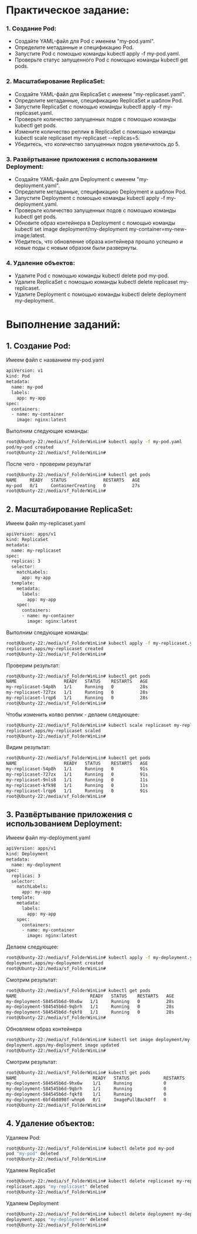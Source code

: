 # Практическое задание: 

### 1. Создание Pod:
 - Создайте YAML-файл для Pod с именем "my-pod.yaml".
 - Определите метаданные и спецификацию Pod.
 - Запустите Pod с помощью команды kubectl apply -f my-pod.yaml.
 - Проверьте статус запущенного Pod с помощью команды kubectl get pods.

### 2. Масштабирование ReplicaSet:
 - Создайте YAML-файл для ReplicaSet с именем "my-replicaset.yaml".
 - Определите метаданные, спецификацию ReplicaSet и шаблон Pod.
 - Запустите ReplicaSet с помощью команды kubectl apply -f my-replicaset.yaml.
 - Проверьте количество запущенных подов с помощью команды kubectl get pods.
 - Измените количество реплик в ReplicaSet с помощью команды kubectl scale replicaset my-replicaset --replicas=5.
 - Убедитесь, что количество запущенных подов увеличилось до 5.

### 3. Развёртывание приложения с использованием Deployment:
 - Создайте YAML-файл для Deployment с именем "my-deployment.yaml".
 - Определите метаданные, спецификацию Deployment и шаблон Pod.
 - Запустите Deployment с помощью команды kubectl apply -f my-deployment.yaml.
 - Проверьте количество запущенных подов с помощью команды kubectl get pods.
 - Обновите образ контейнера в Deployment с помощью команды kubectl set image deployment/my-deployment my-container=my-new-image:latest.
 - Убедитесь, что обновление образа контейнера прошло успешно и новые поды с новым образом были развернуты.

### 4. Удаление объектов:
 - Удалите Pod с помощью команды kubectl delete pod my-pod.
 - Удалите ReplicaSet с помощью команды kubectl delete replicaset my-replicaset.
 - Удалите Deployment с помощью команды kubectl delete deployment my-deployment.

# Выполнение заданий:

## 1. Создание Pod:
Имеем файл с названием my-pod.yaml
```sh
apiVersion: v1
kind: Pod
metadata:
  name: my-pod
  labels:
    app: my-app
spec:
  containers:
  - name: my-container
    image: nginx:latest
```

Выполним следующие команды:
```sh
root@Ubunty-22:/media/sf_FolderWinLin# kubectl apply -f my-pod.yaml
pod/my-pod created
root@Ubunty-22:/media/sf_FolderWinLin#
```

После чего - проверим результат
```sh
root@Ubunty-22:/media/sf_FolderWinLin# kubectl get pods
NAME     READY   STATUS              RESTARTS   AGE
my-pod   0/1     ContainerCreating   0          27s
root@Ubunty-22:/media/sf_FolderWinLin#
```

## 2. Масштабирование ReplicaSet:
Имеем файл my-replicaset.yaml
```sh
apiVersion: apps/v1
kind: ReplicaSet
metadata:
  name: my-replicaset
spec:
  replicas: 3
  selector:
    matchLabels:
      app: my-app
  template:
    metadata:
      labels:
        app: my-app
    spec:
      containers:
      - name: my-container
        image: nginx:latest
```

Выполним следующие команды:
```sh
root@Ubunty-22:/media/sf_FolderWinLin# kubectl apply -f my-replicaset.yaml
replicaset.apps/my-replicaset created
root@Ubunty-22:/media/sf_FolderWinLin#
```

Проверим результат:
```sh
root@Ubunty-22:/media/sf_FolderWinLin# kubectl get pods
NAME                  READY   STATUS    RESTARTS   AGE
my-replicaset-54p8h   1/1     Running   0          28s
my-replicaset-727zx   1/1     Running   0          28s
my-replicaset-lrqp6   1/1     Running   0          28s
root@Ubunty-22:/media/sf_FolderWinLin#
```

Чтобы изменить колво реплик - делаем следующее:
```sh
root@Ubunty-22:/media/sf_FolderWinLin# kubectl scale replicaset my-replicaset --replicas=5
replicaset.apps/my-replicaset scaled
root@Ubunty-22:/media/sf_FolderWinLin#
```

Видим результат:
```sh
root@Ubunty-22:/media/sf_FolderWinLin# kubectl get pods
NAME                  READY   STATUS    RESTARTS   AGE
my-replicaset-54p8h   1/1     Running   0          91s
my-replicaset-727zx   1/1     Running   0          91s
my-replicaset-9nls8   1/1     Running   0          11s
my-replicaset-kfk98   1/1     Running   0          11s
my-replicaset-lrqp6   1/1     Running   0          91s
root@Ubunty-22:/media/sf_FolderWinLin#
```

## 3. Развёртывание приложения с использованием Deployment:
Имеем файл my-deployment.yaml
```sh
apiVersion: apps/v1
kind: Deployment
metadata:
  name: my-deployment
spec:
  replicas: 3
  selector:
    matchLabels:
      app: my-app
  template:
    metadata:
      labels:
        app: my-app
    spec:
      containers:
      - name: my-container
        image: nginx:latest
```

Делаем следующее:
```sh
root@Ubunty-22:/media/sf_FolderWinLin# kubectl apply -f my-deployment.yaml
deployment.apps/my-deployment created
root@Ubunty-22:/media/sf_FolderWinLin#
```

Смотрим результат:
```sh
root@Ubunty-22:/media/sf_FolderWinLin# kubectl get pods
NAME                            READY   STATUS    RESTARTS   AGE
my-deployment-584545b6d-9hx6w   1/1     Running   0          28s
my-deployment-584545b6d-9qbrh   1/1     Running   0          28s
my-deployment-584545b6d-fqkf8   1/1     Running   0          28s
root@Ubunty-22:/media/sf_FolderWinLin#
```

Обновляем образ контейнера
```sh
root@Ubunty-22:/media/sf_FolderWinLin# kubectl set image deployment/my-deployment my-container=my-new-image:latest
deployment.apps/my-deployment image updated
root@Ubunty-22:/media/sf_FolderWinLin#
```

Смотрим результат:
```sh
root@Ubunty-22:/media/sf_FolderWinLin# kubectl get pods
NAME                             READY   STATUS             RESTARTS   AGE
my-deployment-584545b6d-9hx6w    1/1     Running            0          79s
my-deployment-584545b6d-9qbrh    1/1     Running            0          79s
my-deployment-584545b6d-fqkf8    1/1     Running            0          79s
my-deployment-6bf4b8898f-whnp6   0/1     ImagePullBackOff   0          24s
root@Ubunty-22:/media/sf_FolderWinLin#
```


## 4. Удаление объектов:
Удаляем Pod:
```sh
root@Ubunty-22:/media/sf_FolderWinLin# kubectl delete pod my-pod
pod "my-pod" deleted
root@Ubunty-22:/media/sf_FolderWinLin#
```

Удаляем ReplicaSet
```sh
root@Ubunty-22:/media/sf_FolderWinLin# kubectl delete replicaset my-replicaset
replicaset.apps "my-replicaset" deleted
root@Ubunty-22:/media/sf_FolderWinLin#
```

Удаляем Deployment
```sh
root@Ubunty-22:/media/sf_FolderWinLin# kubectl delete deployment my-deployment
deployment.apps "my-deployment" deleted
root@Ubunty-22:/media/sf_FolderWinLin#
```
